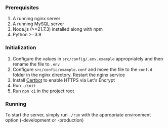 ### Prerequisites

1. A running nginx server
1. A running MySQL server
1. Node.js (>=21.7.3) installed along with npm
1. Python >=3.9

### Initialization

1. Configure the values in `src/config/.env.example` appropriately and then rename the file to `.env`
1. Configure `src/confic/example.conf` and move the file to the `conf.d` folder in the nginx directory. Restart the nginx service
1. Install [Certbot](https://certbot.eff.org/) to enable HTTPS via Let's Encrypt
1. Run `./init`
1. Run `npm ci` in the project root

### Running

To start the server, simply run `./run` with the appropriate environment option (-development or -production)
